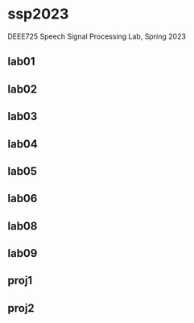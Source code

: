 # ssp2023
DEEE725 Speech Signal Processing Lab, Spring 2023

## lab01

## lab02

## lab03

## lab04

## lab05

## lab06

## lab08

## lab09

## proj1

## proj2

